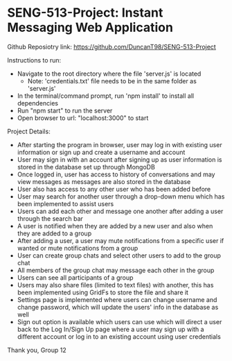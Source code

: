 # SENG-513-Project: Instant Messaging Web Application

Github Reposiotry link: https://github.com/DuncanT98/SENG-513-Project

Instructions to run:
- Navigate to the root directory where the file 'server.js' is located
  - Note: 'credentials.txt' file needs to be in the same folder as 'server.js'
- In the terminal/command prompt, run 'npm install' to install all dependencies
- Run "npm start" to run the server
- Open browser to url: "localhost:3000" to start 

Project Details:
- After starting the program in browser, user may log in with existing user information or sign up and create a username and account
- User may sign in with an account after signing up as user information is stored in the database set up  through MongoDB
- Once logged in, user has access to history of conversations and may view messages as messages are also stored in the database
- User also has access to any other user who has been added before
- User may search for another user through a drop-down menu which has been implemented to assist users
- Users can add each other and message one another after adding a user through the search bar
- A user is notified when they are added by a new user and also when they are added to a group
- After adding a user, a user may mute notifications from a specific user if wanted or mute notifications from a group
- User can create group chats and select other users to add to the group chat 
- All members of the group chat may message each other in the group
- Users can see all participants of a group
- Users may also share files (limited to text files) with another, this has been implemented using GridFs to store the file and share it
- Settings page is implemented where users can change username and change password, which will update the users' info in the database as well
- Sign out option is available which users can use which will direct a user back to the Log In/Sign Up page where a user may sign up with a different account or log in to an existing account using user credentials

Thank you, 
Group 12
